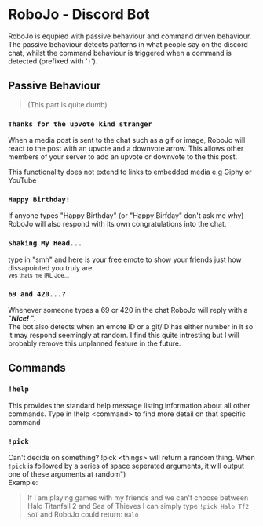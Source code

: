 # RoboJo - Discord Bot

RoboJo is equpied with passive behaviour and command driven behaviour. The passive behaviour detects patterns in what people say on the discord chat, whilst the command behaviour is triggered when a command is detected (prefixed with '`!`').

## Passive Behaviour
> (This part is quite dumb)

### `Thanks for the upvote kind stranger`
When a media post is sent to the chat such as a gif or image, RoboJo will react to the post with an upvote and a downvote arrow. This allows other members of your server to add an upvote or downvote to the this post.

This functionality does not extend to links to embedded media e.g Giphy or YouTube

### `Happy Birthday!`
If anyone types "Happy Birthday" (or "Happy Birfday" don't ask me why) RoboJo will also respond with its own congratulations into the chat.

### `Shaking My Head...`
type in "smh" and here is your free emote to show your friends just how dissapointed you truly are.  
<sub>yes thats me IRL Joe...

### `69 and 420...?`
Whenever someone types a 69 or 420 in the chat RoboJo will reply with a "***Nice!*** ".  
The bot also detects when an emote ID or a gif/ID has either number in it so it may respond seemingly at random. I find this quite intresting but I will probably remove this unplanned feature in the future.



## Commands
### `!help`
This provides the standard help message listing information about all other commands. Type in !help \<command> to find more detail on that specific command

### `!pick`
Can't decide on something?  !pick \<things> will return a random thing.
When `!pick` is followed by a series of space seperated arguments, it will output one of these arguments at random")  
Example:  
> If I am playing games with my friends and we can't choose between Halo Titanfall 2 and Sea of Thieves I can simply type
    `!pick Halo Tf2 SoT` 
    and RoboJo could return: `Halo`

<!--
#Features to be added:

### `!upvote`
Type this into the chat and the specific channel and server id will be saved to a local file. This is then read by RoboJo noting that this channel in this server is to be recognised when utalising the upvote-downvote-reaction feature. This will be turned on by default to all channels

if followed by -all the feature will be enabled across the entire server (default) by removing the server ID from local file

### `!downvote`
Type this into a speific channel and the server id will be noted as not using the upvote-downvote-reaction feature on this specific channel of the server.

If followed by the argument -all the feature will be disabled for the entire server.

 -->